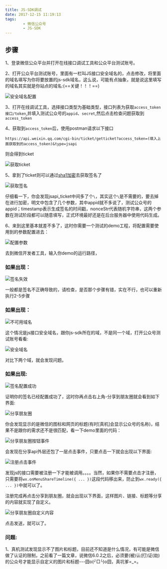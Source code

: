 ```yaml
---
title: JS-SDK调试
date: 2017-12-15 11:19:13
tags: 
		- 微信公众号
		- JS-SDK
---
```


## 步骤

1、登录微信公众平台并打开在线接口调试工具和公众平台测试账号。

2、打开公众平台测试账号，里面有一栏叫JS接口安全域名的，点击修改，将里面的域名填写为你将要放置的js-sdk域名，这么说，可能有点抽象，就是说这里填写的域名其实就是你站点的域名:(==关键！！！==)

![安全域名配置](https://ws1.sinaimg.cn/large/006tNc79gy1fmh8bf2s7xj30no05n0tc.jpg)

<!-- more -->

3、打开在线调试工具，选择接口类型为基础类型，接口列表为获取`access_token接口/token`,并填入测试公众号的`appid`、`secret`,然后点击检查问题获取到`access_token`

4、获取到`access_token`后，使用postman请求以下接口

```
https://api.weixin.qq.com/cgi-bin/ticket/getticket?access_token=(填入上面获取到的access_token)&type=jsapi
```

则会得到ticket

![获取ticket](https://ws4.sinaimg.cn/large/006tNc79gy1fmh74u20x1j30mc0d0ta7.jpg)

5、拿到了ticket则可以通过[sha1加密](http://tool.oschina.net/encrypt?type=2)去获取签名了

![获取签名](https://ws4.sinaimg.cn/large/006tNc79gy1fmh7uh8mm9j30om06j0tv.jpg)

仔细看一下，你会发现jsapi_ticket中间多了个`\`，其实这个`\`是不需要的，要去掉在进行加密，明文中包含了几个参数，其中appid就不多说了，测试公众号的appid；timestamp表示生成签名的时间戳，nonceStr代表随机字符串，这两个参数在测试阶段都可以随意填写，正式环境最好还是在后台服务器中使用代码生成。

6、来到这里基本就差不多了，这时你需要一个测试的demo工程，将配置需要使用到的参数配置进去：

![配置参数](https://ws3.sinaimg.cn/large/006tNc79gy1fmh85m5c65j30fl08b3zq.jpg)

去到微信开发者工具，输入你demo的运行路径，

### 如果出现：

![签名失效](https://ws1.sinaimg.cn/large/006tNc79gy1fmh897qpvlj30gl05kgm4.jpg)

一般都是签名不正确导致的，请检查，是否那个步骤有错，实在不行，也可以重新执行2-5步骤

### 如果出现：

![不可用域名](https://ws3.sinaimg.cn/large/006tNc79gy1fmh8fxwq80j30fs05umxn.jpg)

这个情况是js接口安全域名，跟你js-sdk所在的域，不是同一个域，打开公众号测试账号看看:

![安全域名](https://ws2.sinaimg.cn/large/006tNc79gy1fmh8jmhfvaj308j04hmxe.jpg)

对比下两个域，就会发现问题。

### 如果出现:

![签名配置成功](https://ws1.sinaimg.cn/large/006tNc79gy1fmh8nw6o5mj30ew06egm6.jpg)

证明你的签名已经配置成功了，这时你再点击右上角-分享到朋友圈就会看到如下界面:

![分享朋友圈](https://ws2.sinaimg.cn/large/006tNc79gy1fmh8zu9yg9j30jn0exmyu.jpg)

你会发现显示的是微信的图标和网页的标题(有时[真机]会显示公众号的名称)，结果不是跟你的需求还不是很匹配，看一下demo里面的代码：

![分享朋友圈按钮事件](https://ws4.sinaimg.cn/large/006tNc79gy1fmh939yvabj30ig098mym.jpg)

会发现在分享api外层还包了一层点击事件，只要点击一下就会出现以下界面:

![注册点击事件](https://ws2.sinaimg.cn/large/006tNc79gy1fmh956nqg0j30fm06waaq.jpg)

发现js的接口需要被注册一下才能被调用。。。。当然，如果你不需要点击才注册，只需要将`wx.onMenuShareTimeline({ ... })`这段代码移出来，防止到`wx.ready({ ... })`中就可以了。

注册完成再点击分享到朋友圈，就会出现以下界面，这样图片、链接、标题等分享的内容就实现了自定义。

![分享朋友圈自定义内容](https://ws4.sinaimg.cn/large/006tNc79gy1fmh8yf7ufdj30kp0fhq4s.jpg)

点击发送，就可以了。

### 问题:
1、真机测试发现显示不了图片和标题，目前还不知道是什么情况，有可能是微信做了认证的限制，之前看了一篇文章，说微信6.0.2之后，必须要(被)认(打)证(劫)的公众号才能显示自定义的图片和标题---囧o(╯□╰)o囧，真坑爹=_=。

